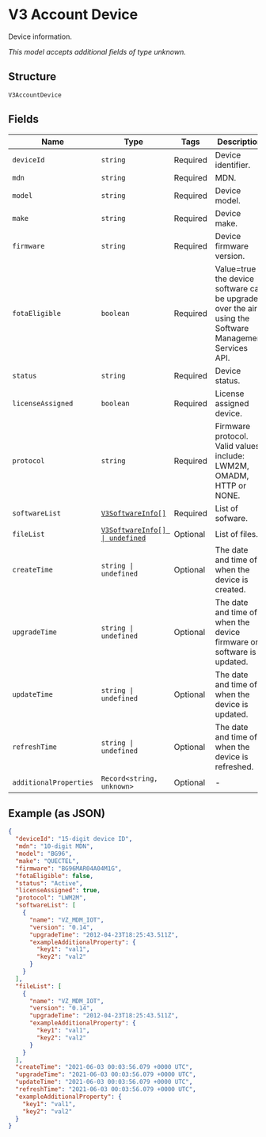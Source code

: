 
# V3 Account Device

Device information.

*This model accepts additional fields of type unknown.*

## Structure

`V3AccountDevice`

## Fields

| Name | Type | Tags | Description |
|  --- | --- | --- | --- |
| `deviceId` | `string` | Required | Device identifier. |
| `mdn` | `string` | Required | MDN. |
| `model` | `string` | Required | Device model. |
| `make` | `string` | Required | Device make. |
| `firmware` | `string` | Required | Device firmware version. |
| `fotaEligible` | `boolean` | Required | Value=true if the device software can be upgraded over the air using the Software Management Services API. |
| `status` | `string` | Required | Device status. |
| `licenseAssigned` | `boolean` | Required | License assigned device. |
| `protocol` | `string` | Required | Firmware protocol. Valid values include: LWM2M, OMADM, HTTP or NONE. |
| `softwareList` | [`V3SoftwareInfo[]`](../../doc/models/v3-software-info.md) | Required | List of sofware. |
| `fileList` | [`V3SoftwareInfo[] \| undefined`](../../doc/models/v3-software-info.md) | Optional | List of files. |
| `createTime` | `string \| undefined` | Optional | The date and time of when the device is created. |
| `upgradeTime` | `string \| undefined` | Optional | The date and time of when the device firmware or software is updated. |
| `updateTime` | `string \| undefined` | Optional | The date and time of when the device is updated. |
| `refreshTime` | `string \| undefined` | Optional | The date and time of when the device is refreshed. |
| `additionalProperties` | `Record<string, unknown>` | Optional | - |

## Example (as JSON)

```json
{
  "deviceId": "15-digit device ID",
  "mdn": "10-digit MDN",
  "model": "BG96",
  "make": "QUECTEL",
  "firmware": "BG96MAR04A04M1G",
  "fotaEligible": false,
  "status": "Active",
  "licenseAssigned": true,
  "protocol": "LWM2M",
  "softwareList": [
    {
      "name": "VZ_MDM_IOT",
      "version": "0.14",
      "upgradeTime": "2012-04-23T18:25:43.511Z",
      "exampleAdditionalProperty": {
        "key1": "val1",
        "key2": "val2"
      }
    }
  ],
  "fileList": [
    {
      "name": "VZ_MDM_IOT",
      "version": "0.14",
      "upgradeTime": "2012-04-23T18:25:43.511Z",
      "exampleAdditionalProperty": {
        "key1": "val1",
        "key2": "val2"
      }
    }
  ],
  "createTime": "2021-06-03 00:03:56.079 +0000 UTC",
  "upgradeTime": "2021-06-03 00:03:56.079 +0000 UTC",
  "updateTime": "2021-06-03 00:03:56.079 +0000 UTC",
  "refreshTime": "2021-06-03 00:03:56.079 +0000 UTC",
  "exampleAdditionalProperty": {
    "key1": "val1",
    "key2": "val2"
  }
}
```

